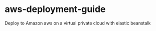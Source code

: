 aws-deployment-guide
====================

Deploy to Amazon aws on a virtual private cloud with elastic beanstalk
